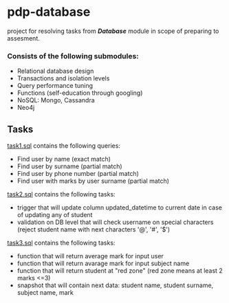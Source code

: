 # pdp-database

project for resolving tasks from _**Database**_ module in scope of preparing to assesment.

### Consists of the following submodules:
 - Relational database design
 - Transactions and isolation levels
 - Query performance tuning
 - Functions (self-education through googling)
 - NoSQL: Mongo, Cassandra
 - Neo4j

## Tasks

[task1.sql](https://github.com/OlehFliurkevych/pdp-database/blob/master/task1.sql) contains the following queries: 
 - Find user by name (exact match)
 - Find user by surname (partial match)
 - Find user by phone number (partial match)
 - Find user with marks by user surname (partial match)

[task2.sql](https://github.com/OlehFliurkevych/pdp-database/blob/master/task2.sql) contains the following tasks: 
 - trigger that will update column updated_datetime to current date in case of updating any of student
 - validation on DB level that will check username on special characters (reject student name with next characters '@', '#', '$')
 
[task3.sql](https://github.com/OlehFliurkevych/pdp-database/blob/master/task3.sql) contains the following tasks: 
 - function that will return average mark for input user
 - function that will return avarage mark for input subject name
 - function that will return student at "red zone" (red zone means at least 2 marks <=3)
 - snapshot that will contain next data: student name, student surname, subject name, mark
